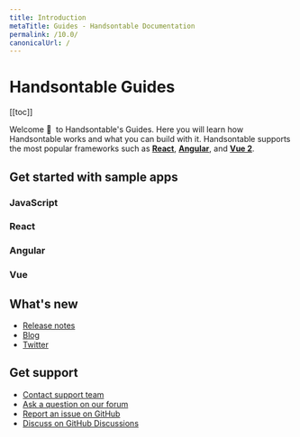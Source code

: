 ```yaml
---
title: Introduction
metaTitle: Guides - Handsontable Documentation
permalink: /10.0/
canonicalUrl: /
---
```


# Handsontable Guides

[[toc]]

Welcome 👋&nbsp; to Handsontable's Guides. Here you will learn how Handsontable works and what you can build with it. Handsontable supports the most popular frameworks such as **[React](@/guides/integrate-with-react/react-simple-example.md)**, **[Angular](@/guides/integrate-with-angular/angular-simple-example.md)**, and **[Vue 2](@/guides/integrate-with-vue/vue-simple-example.md)**.

## Get started with sample apps

<div class="row-items-container">
  <Link href="/docs/10.0/binding-to-data/" hide-latest-version class="row-item">
    <ImageVersioned className="integration-framework-logo" src="/docs/10.0/img/pages/introduction/javascript.svg" alt="JavaScript logo" />
      <h3>JavaScript</h3>
  </Link>
  <Link href="/docs/10.0/react-simple-example/" hide-latest-version class="row-item">
    <ImageVersioned className="integration-framework-logo" src="/docs/10.0/img/pages/introduction/react.svg" alt="React logo" />
      <h3>React</h3>
  </Link>
  <Link href="/docs/10.0/angular-simple-example/" hide-latest-version class="row-item">
    <ImageVersioned className="integration-framework-logo" src="/docs/10.0/img/pages/introduction/angular.svg" alt="Angular logo" />
      <h3>Angular</h3>
  </Link>
  <Link href="/docs/10.0/vue-simple-example/" hide-latest-version class="row-item">
    <ImageVersioned className="integration-framework-logo" src="/docs/10.0/img/pages/introduction/vue.svg" alt="Vue logo" />
      <h3>Vue</h3>
  </Link>
</div>

## What's new

- [Release notes](@/guides/upgrade-and-migration/release-notes.md)
- [Blog](https://handsontable.com/blog)
- [Twitter](https://twitter.com/handsontable)

## Get support

- [Contact support team](https://handsontable.com/contact?category=technical_support)
- [Ask a question on our forum](https://forum.handsontable.com)
- [Report an issue on GitHub](https://github.com/handsontable/handsontable/issues)
- [Discuss on GitHub Discussions](https://github.com/handsontable/handsontable/discussions)
